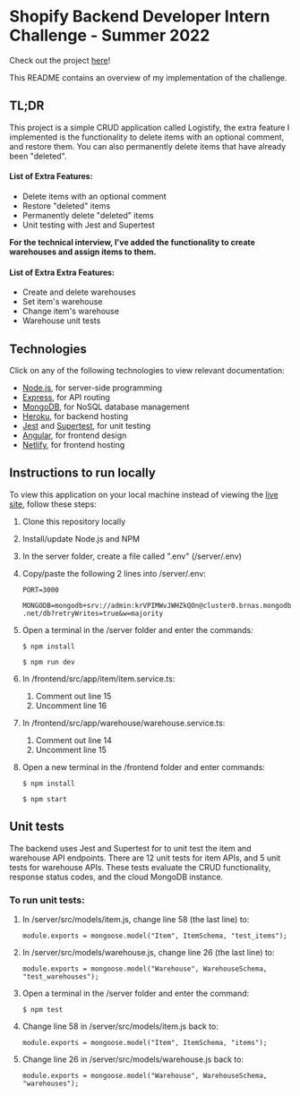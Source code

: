 # Shopify Backend Developer Intern Challenge - Summer 2022

Check out the project [here](https://priceless-wing-4b01ed.netlify.app/item/index)!

This README contains an overview of my implementation of the challenge.

## TL;DR

This project is a simple CRUD application called Logistify, the extra feature I implemented is the functionality to delete items with an optional comment, and restore them. You can also permanently delete items that have already been "deleted".

#### List of Extra Features:

- Delete items with an optional comment
- Restore "deleted" items
- Permanently delete "deleted" items
- Unit testing with Jest and Supertest

**For the technical interview, I've added the functionality to create warehouses and assign items to them.**

#### List of Extra Extra Features:

- Create and delete warehouses
- Set item's warehouse
- Change item's warehouse
- Warehouse unit tests

## Technologies

Click on any of the following technologies to view relevant documentation:

- [Node.js](https://nodejs.org/en/docs/), for server-side programming
- [Express](https://expressjs.com/en/api.html), for API routing
- [MongoDB](https://docs.mongodb.com/), for NoSQL database management
- [Heroku](https://devcenter.heroku.com/categories/reference), for backend hosting
- [Jest](https://jestjs.io/docs/getting-started) and [Supertest](https://www.npmjs.com/package/supertest), for unit testing
- [Angular](https://angular.io/docs), for frontend design
- [Netlify](https://docs.netlify.com/), for frontend hosting

## Instructions to run locally

To view this application on your local machine instead of viewing the [live site](https://priceless-wing-4b01ed.netlify.app/item/index), follow these steps:

1. Clone this repository locally
2. Install/update Node.js and NPM
3. In the server folder, create a file called ".env" (/server/.env)
4. Copy/paste the following 2 lines into /server/.env:

    `PORT=3000`

    `MONGODB=mongodb+srv://admin:krVPIMWvJWHZkQOn@cluster0.brnas.mongodb.net/db?retryWrites=true&w=majority`

5. Open a terminal in the /server folder and enter the commands:

    `$ npm install`
    
    `$ npm run dev`

6. In /frontend/src/app/item/item.service.ts:
    1. Comment out line 15
    2. Uncomment line 16

7. In /frontend/src/app/warehouse/warehouse.service.ts:
    1. Comment out line 14
    2. Uncomment line 15

8. Open a new terminal in the /frontend folder and enter commands: 

    `$ npm install`
    
    `$ npm start`


## Unit tests

The backend uses Jest and Supertest for to unit test the item and warehouse API endpoints. There are 12 unit tests for item APIs, and 5 unit tests for warehouse APIs. These tests evaluate the CRUD functionality, response status codes, and the cloud MongoDB instance.

### To run unit tests:

1. In /server/src/models/item.js, change line 58 (the last line) to:

    `module.exports = mongoose.model("Item", ItemSchema, "test_items");`
    
2. In /server/src/models/warehouse.js, change line 26 (the last line) to:

    `module.exports = mongoose.model("Warehouse", WarehouseSchema, "test_warehouses");`

3. Open a terminal in the /server folder and enter the command:

    `$ npm test` 

4. Change line 58 in /server/src/models/item.js back to:

    `module.exports = mongoose.model("Item", ItemSchema, "items");`
    
5. Change line 26 in /server/src/models/warehouse.js back to:

    `module.exports = mongoose.model("Warehouse", WarehouseSchema, "warehouses");`
